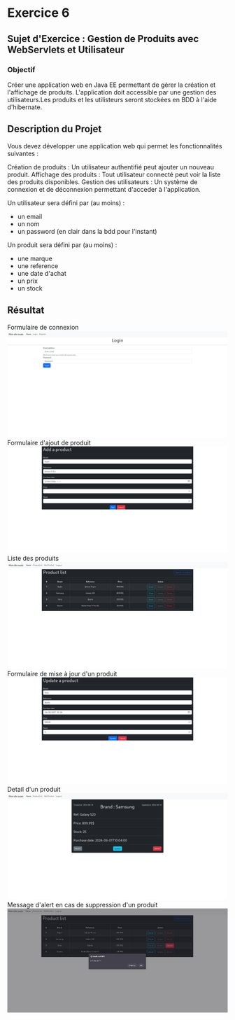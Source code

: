 # Exercice 6

## Sujet d'Exercice : Gestion de Produits avec WebServlets et Utilisateur

### Objectif
Créer une application web en Java EE permettant de gérer la création et l'affichage de produits. L'application doit accessible par une gestion des utilisateurs.Les produits et les utilisteurs seront stockées en BDD à l'aide d'hibernate.

## Description du Projet
Vous devez développer une application web qui permet les fonctionnalités suivantes :

Création de produits : Un utilisateur authentifié peut ajouter un nouveau produit.
Affichage des produits : Tout utilisateur connecté peut voir la liste des produits disponibles.
Gestion des utilisateurs : Un système de connexion et de déconnexion permettant d'acceder à l'application.

Un utilisateur sera défini par (au moins) :
- un email
- un nom
- un password (en clair dans la bdd pour l'instant)

Un produit sera défini par (au moins) :
- une marque
- une reference
- une date d'achat
- un prix
- un stock


## Résultat
Formulaire de connexion
![](screenshotLogin.png 'login')
Formulaire d'ajout de produit
![Formulaire d'ajout de produit](screenshotAddProduct.png 'add a product')
Liste des produits
![Liste des produits](screenshotProductList.png 'product list')
Formulaire de mise à jour d'un produit
![Formulaire de mise a jour d'un produit](screenshotUpdateProduct.png 'update product')
Detail d'un produit
![Detail d'un produit](screenshotDetailProduct.png 'product detail')
Message d'alert en cas de suppression d'un produit
![Suppression produit](screenshotConfirmDelete.png 'confirm delete')
